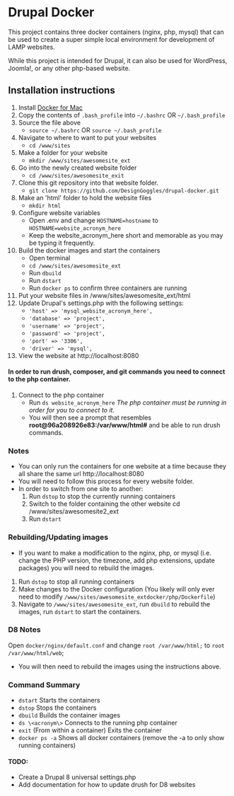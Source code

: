 # Drupal Docker
This project contains three docker containers (nginx, php, mysql) that can be used to create a super simple local environment for development of LAMP websites.

While this project is intended for Drupal, it can also be used for WordPress, Joomla!, or any other php-based website.

## Installation instructions
1. Install [Docker for Mac](https://docs.docker.com/docker-for-mac/install/)
1. Copy the contents of `.bash_profile` into `~/.bashrc` OR `~/.bash_profile`
1. Source the file above
   * `source ~/.bashrc` OR `source ~/.bash_profile`
1. Navigate to where to want to put your websites
   * `cd /www/sites`
1. Make a folder for your website
   * `mkdir /www/sites/awesomesite_ext`
1. Go into the newly created website folder
   * `cd /www/sites/awesomesite_exit`
1. Clone this git repository into that website folder.
   * `git clone https://github.com/DesignGoggles/drupal-docker.git`
1. Make an 'html' folder to hold the website files
   * `mkdir html`
1. Configure website variables
   * Open .env and change `HOSTNAME=hostname` to `HOSTNAME=website_acronym_here`
   * Keep the website_acronym_here short and memorable as you may be typing it frequently.
1. Build the docker images and start the containers
   * Open terminal
   * `cd /www/sites/awesomesite_ext`
   * Run `dbuild`
   * Run `dstart`
   * Run `docker ps` to confirm three containers are running
1. Put your website files in /www/sites/awesomesite_ext/html
1. Update Drupal's settings.php with the following settings:
   * `'host' => 'mysql_website_acronym_here',`
   * `'database' => 'project',`
   * `'username' => 'project',`
   * `'password' => 'project',`
   * `'port' => '3306',`
   * `'driver' => 'mysql',`
1. View the website at http://localhost:8080

#### In order to run drush, composer, and git commands you need to connect to the php container.
1. Connect to the php container
   * Run `ds website_acronym_here` *The php container must be running in order for you to connect to it.*
   * You will then see a prompt that resembles **root@96a208926e83:/var/www/html#** and be able to run drush commands.

### Notes
* You can only run the containers for one website at a time because they all share the same url http://localhost:8080
* You will need to follow this process for every website folder.
* In order to switch from one site to another:
  1. Run `dstop` to stop the currently running containers
  1. Switch to the folder containing the other website cd /www/sites/awesomesite2_ext
  1. Run `dstart`

### Rebuilding/Updating images
* If you want to make a modification to the nginx, php, or mysql (i.e. change the PHP version, the timezone, add php extensions, update packages)  you will need to rebuild the images.
1. Run `dstop` to stop all running containers
1. Make changes to the Docker configuration (You likely will only ever need to modify `/www/sites/awesomesite_extdocker/php/Dockerfile`)
1. Navigate to `/www/sites/awesomesite_ext`, run `dbuild` to rebuild the images, run `dstart` to start the containers.

### D8 Notes
Open `docker/nginx/default.conf` and change `root /var/www/html;` to `root /var/www/html/web`;
* You will then need to rebuild the images using the instructions above.

### Command Summary
* `dstart` Starts the containers
* `dstop` Stops the containers
* `dbuild` Builds the container images
* `ds \<acronym\>` Connects to the running php container
* `exit` (From within a container) Exits the container
* `docker ps -a` Shows all docker containers (remove the -a to only show running containers)


#### TODO:
+ Create a Drupal 8 universal settings.php
+ Add documentation for how to update drush for D8 websites